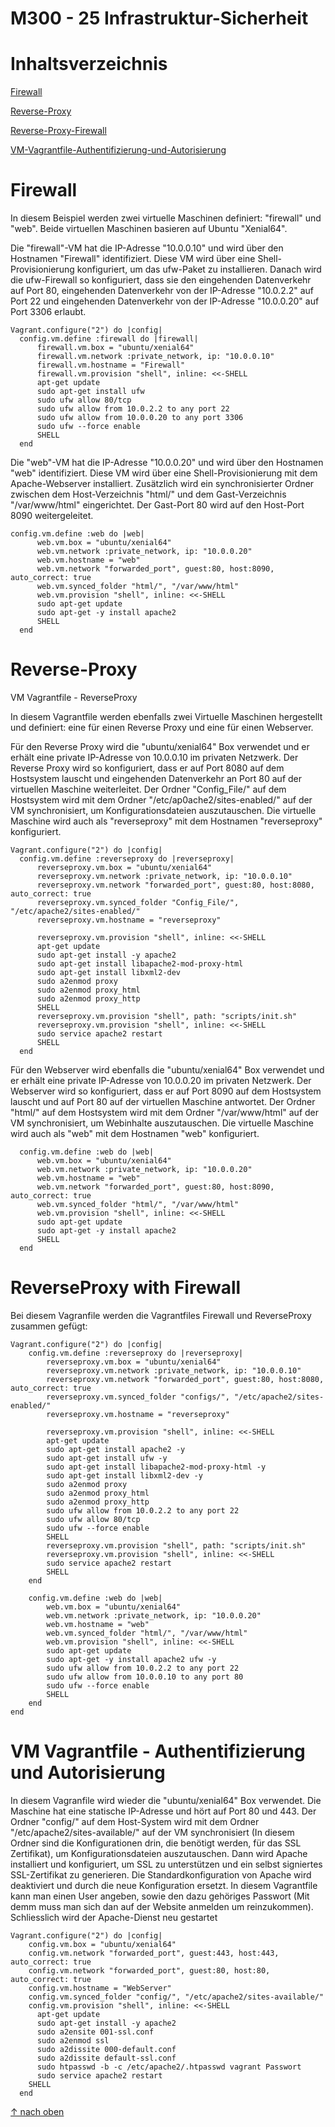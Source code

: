M300 - 25 Infrastruktur-Sicherheit
===

Inhaltsverzeichnis
===
[Firewall](https://github.com/Silvan-Mattig/M300-Services/tree/main/25-Infrastruktur-Sicherheit#firewall)

[Reverse-Proxy](https://github.com/Silvan-Mattig/M300-Services/tree/main/25-Infrastruktur-Sicherheit#reverse-proxy)

[Reverse-Proxy-Firewall](https://github.com/Silvan-Mattig/M300-Services/tree/main/25-Infrastruktur-Sicherheit#reverseproxy-with-firewall)

[VM-Vagrantfile-Authentifizierung-und-Autorisierung](https://github.com/Silvan-Mattig/M300-Services/tree/main/25-Infrastruktur-Sicherheit#vm-vagrantfile---authentifizierung-und-autorisierung)



Firewall
===

In diesem Beispiel werden zwei virtuelle Maschinen definiert: "firewall" und "web". Beide virtuellen Maschinen basieren auf Ubuntu "Xenial64".

Die "firewall"-VM hat die IP-Adresse "10.0.0.10" und wird über den Hostnamen "Firewall" identifiziert. Diese VM wird über eine Shell-Provisionierung konfiguriert, um das ufw-Paket zu installieren. Danach wird die ufw-Firewall so konfiguriert, dass sie den eingehenden Datenverkehr auf Port 80, eingehenden Datenverkehr von der IP-Adresse "10.0.2.2" auf Port 22 und eingehenden Datenverkehr von der IP-Adresse "10.0.0.20" auf Port 3306 erlaubt.
```
Vagrant.configure("2") do |config|
  config.vm.define :firewall do |firewall|
      firewall.vm.box = "ubuntu/xenial64"
      firewall.vm.network :private_network, ip: "10.0.0.10"
      firewall.vm.hostname = "Firewall"
      firewall.vm.provision "shell", inline: <<-SHELL
      apt-get update
      sudo apt-get install ufw
      sudo ufw allow 80/tcp
      sudo ufw allow from 10.0.2.2 to any port 22
      sudo ufw allow from 10.0.0.20 to any port 3306
      sudo ufw --force enable
      SHELL
  end
```

Die "web"-VM hat die IP-Adresse "10.0.0.20" und wird über den Hostnamen "web" identifiziert. Diese VM wird über eine Shell-Provisionierung mit dem Apache-Webserver installiert. Zusätzlich wird ein synchronisierter Ordner zwischen dem Host-Verzeichnis "html/" und dem Gast-Verzeichnis "/var/www/html" eingerichtet. Der Gast-Port 80 wird auf den Host-Port 8090 weitergeleitet.

```
config.vm.define :web do |web|
      web.vm.box = "ubuntu/xenial64"
      web.vm.network :private_network, ip: "10.0.0.20"
      web.vm.hostname = "web"
      web.vm.network "forwarded_port", guest:80, host:8090, auto_correct: true
      web.vm.synced_folder "html/", "/var/www/html"
      web.vm.provision "shell", inline: <<-SHELL
      sudo apt-get update
      sudo apt-get -y install apache2 
      SHELL
  end
```
Reverse-Proxy
===
VM Vagrantfile - ReverseProxy

In diesem Vagrantfile werden ebenfalls zwei Virtuelle Maschinen hergestellt und definiert: eine für einen Reverse Proxy und eine für einen Webserver.

Für den Reverse Proxy wird die "ubuntu/xenial64" Box verwendet und er erhält eine private IP-Adresse von 10.0.0.10 im privaten Netzwerk. Der Reverse Proxy wird so konfiguriert, dass er auf Port 8080 auf dem Hostsystem lauscht und eingehenden Datenverkehr an Port 80 auf der virtuellen Maschine weiterleitet. Der Ordner "Config_File/" auf dem Hostsystem wird mit dem Ordner "/etc/ap0ache2/sites-enabled/" auf der VM synchronisiert, um Konfigurationsdateien auszutauschen. Die virtuelle Maschine wird auch als "reverseproxy" mit dem Hostnamen "reverseproxy" konfiguriert.

```
Vagrant.configure("2") do |config|
  config.vm.define :reverseproxy do |reverseproxy|
      reverseproxy.vm.box = "ubuntu/xenial64"
      reverseproxy.vm.network :private_network, ip: "10.0.0.10"
      reverseproxy.vm.network "forwarded_port", guest:80, host:8080, auto_correct: true
      reverseproxy.vm.synced_folder "Config_File/", "/etc/apache2/sites-enabled/"
      reverseproxy.vm.hostname = "reverseproxy"

      reverseproxy.vm.provision "shell", inline: <<-SHELL
      apt-get update
      sudo apt-get install -y apache2
      sudo apt-get install libapache2-mod-proxy-html
      sudo apt-get install libxml2-dev
      sudo a2enmod proxy
      sudo a2enmod proxy_html
      sudo a2enmod proxy_http
      SHELL
      reverseproxy.vm.provision "shell", path: "scripts/init.sh"
      reverseproxy.vm.provision "shell", inline: <<-SHELL
      sudo service apache2 restart
      SHELL
  end
```

Für den Webserver wird ebenfalls die "ubuntu/xenial64" Box verwendet und er erhält eine private IP-Adresse von 10.0.0.20 im privaten Netzwerk. Der Webserver wird so konfiguriert, dass er auf Port 8090 auf dem Hostsystem lauscht und auf Port 80 auf der virtuellen Maschine antwortet. Der Ordner "html/" auf dem Hostsystem wird mit dem Ordner "/var/www/html" auf der VM synchronisiert, um Webinhalte auszutauschen. Die virtuelle Maschine wird auch als "web" mit dem Hostnamen "web" konfiguriert.

```
  config.vm.define :web do |web|
      web.vm.box = "ubuntu/xenial64"
      web.vm.network :private_network, ip: "10.0.0.20"
      web.vm.hostname = "web"
      web.vm.network "forwarded_port", guest:80, host:8090, auto_correct: true
      web.vm.synced_folder "html/", "/var/www/html"
      web.vm.provision "shell", inline: <<-SHELL
      sudo apt-get update
      sudo apt-get -y install apache2 
      SHELL
  end
```
ReverseProxy with Firewall
===

Bei diesem Vagranfile werden die Vagrantfiles Firewall und ReverseProxy zusammen gefügt:
```
Vagrant.configure("2") do |config|
    config.vm.define :reverseproxy do |reverseproxy|
        reverseproxy.vm.box = "ubuntu/xenial64"
        reverseproxy.vm.network :private_network, ip: "10.0.0.10"
        reverseproxy.vm.network "forwarded_port", guest:80, host:8080, auto_correct: true
        reverseproxy.vm.synced_folder "configs/", "/etc/apache2/sites-enabled/"
        reverseproxy.vm.hostname = "reverseproxy"

        reverseproxy.vm.provision "shell", inline: <<-SHELL
        apt-get update
        sudo apt-get install apache2 -y
        sudo apt-get install ufw -y
        sudo apt-get install libapache2-mod-proxy-html -y
        sudo apt-get install libxml2-dev -y
        sudo a2enmod proxy
        sudo a2enmod proxy_html
        sudo a2enmod proxy_http
        sudo ufw allow from 10.0.2.2 to any port 22
        sudo ufw allow 80/tcp
        sudo ufw --force enable
        SHELL
        reverseproxy.vm.provision "shell", path: "scripts/init.sh"
        reverseproxy.vm.provision "shell", inline: <<-SHELL
        sudo service apache2 restart
        SHELL
    end
```

```
    config.vm.define :web do |web|
        web.vm.box = "ubuntu/xenial64"
        web.vm.network :private_network, ip: "10.0.0.20"
        web.vm.hostname = "web"
        web.vm.synced_folder "html/", "/var/www/html"
        web.vm.provision "shell", inline: <<-SHELL
        sudo apt-get update
        sudo apt-get -y install apache2 ufw -y
        sudo ufw allow from 10.0.2.2 to any port 22
        sudo ufw allow from 10.0.0.10 to any port 80
        sudo ufw --force enable
        SHELL
    end
end
```

VM Vagrantfile - Authentifizierung und Autorisierung
===

In diesem Vagranfile wird wieder die "ubuntu/xenial64" Box verwendet. Die Maschine hat eine statische IP-Adresse und hört auf Port 80 und 443. Der Ordner "config/" auf dem Host-System wird mit dem Ordner "/etc/apache2/sites-available/" auf der VM synchronisiert (In diesem Ordner sind die Konfigurationen drin, die benötigt werden, für das SSL Zertifikat), um Konfigurationsdateien auszutauschen. Dann wird Apache installiert und konfiguriert, um SSL zu unterstützen und ein selbst signiertes SSL-Zertifikat zu generieren. Die Standardkonfiguration von Apache wird deaktiviert und durch die neue Konfiguration ersetzt. In diesem Vagrantfile kann man einen User angeben, sowie den dazu gehöriges Passwort (Mit demm muss man sich dan auf der Website anmelden um reinzukommen). Schliesslich wird der Apache-Dienst neu gestartet

```
Vagrant.configure("2") do |config|
    config.vm.box = "ubuntu/xenial64"
    config.vm.network "forwarded_port", guest:443, host:443, auto_correct: true
    config.vm.network "forwarded_port", guest:80, host:80, auto_correct: true
    config.vm.hostname = "WebServer"
    config.vm.synced_folder "config/", "/etc/apache2/sites-available/"
    config.vm.provision "shell", inline: <<-SHELL
      apt-get update
      sudo apt-get install -y apache2
      sudo a2ensite 001-ssl.conf
      sudo a2enmod ssl
      sudo a2dissite 000-default.conf
      sudo a2dissite default-ssl.conf
      sudo htpasswd -b -c /etc/apache2/.htpasswd vagrant Passwort
      sudo service apache2 restart
    SHELL
  end
```

[&uarr; nach oben](https://github.com/Silvan-Mattig/M300-Services/tree/main/25-Infrastruktur-Sicherheit#m300---25-infrastruktur-sicherheit)


